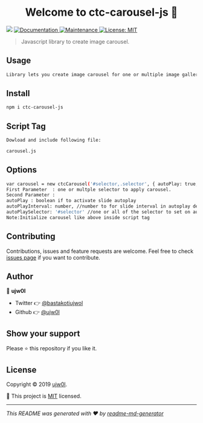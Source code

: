 ﻿<h1 align="center">Welcome to ctc-carousel-js 👋</h1>
<p>
  <img src="https://img.shields.io/badge/version-1.1.0-blue.svg?cacheSeconds=2592000" />
  <a href="https://ujw0l.github.io/carousel/">
    <img alt="Documentation" src="https://img.shields.io/badge/documentation-yes-brightgreen.svg" target="_blank" />
  </a>
  <a href="https://github.com/ujw0l/carousel.js/graphs/commit-activity">
    <img alt="Maintenance" src="https://img.shields.io/badge/Maintained%3F-yes-green.svg" target="_blank" />
  </a>
  <a href="https://github.com/ujw0l/carousel.js/blob/master/LICENSE">
    <img alt="License: MIT" src="https://img.shields.io/badge/License-MIT-yellow.svg" target="_blank" />
  </a>
</p>

> Javascript library to create image carousel.  
## Usage

```sh
Library lets you create image carousel for one or multiple image gallery
```

## Install

```sh
npm i ctc-carousel-js
```

## Script Tag

```sh
Dowload and include following file:

carousel.js 
```

## Options

```sh
var carousel = new ctcCarousel('#selector,.selector', { autoPlay: true, autoPlayInterval: number, autoPlaySelector: '#selector' });
First Parameter  : one or multple selector to apply carousel.
Second Parameter : 
autoPlay : boolean if to activate slide autoplay
autoPlayInterval: number, //number to for slide interval in autoplay default 1sec (e.g use 1000 for 1 second , 2000 for 2 seconds and so on)
autoPlaySelector: '#selector' //one or all of the selector to set on autoplay (if left empty all carousel will autoplay)
Note:Initialize carousel like above inside script tag
```




## Contributing

Contributions, issues and feature requests are welcome. Feel free to check [issues page](https://github.com/ujw0l/carousel.js/issues) if you want to contribute.

## Author

👤 **ujw0l**

* Twitter 👉 [@bastakotiujwol](https://twitter.com/bastakotiujwol)
* Github 👉 [@ujw0l](https://github.com/ujw0l)

## Show your support

Please ⭐️ this repository if you like it.

## License

Copyright © 2019 [ujw0l](https://github.com/ujw0l).

📜 This project is [MIT](https://github.com/ujw0l/carousel.js/blob/master/LICENSE) licensed.

***
_This README was generated with ❤️ by [readme-md-generator](https://github.com/kefranabg/readme-md-generator)_